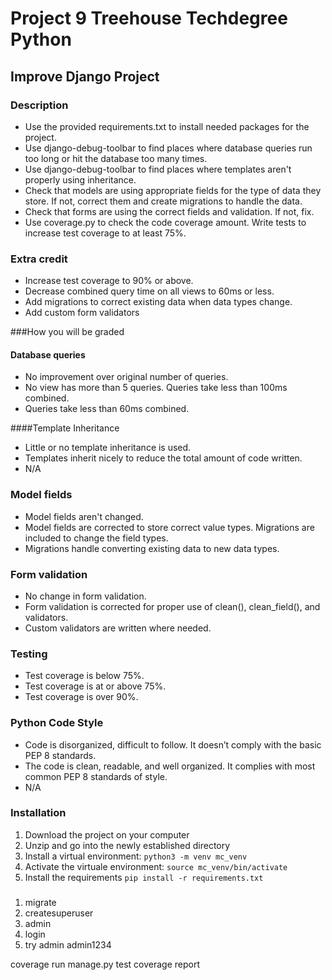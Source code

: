 # Project 9 Treehouse Techdegree Python

## Improve Django Project

### Description
- Use the provided requirements.txt to install needed packages for the project.
- Use django-debug-toolbar to find places where database queries
  run too long or hit the database too many times.
- Use django-debug-toolbar to find places where templates
  aren't properly using inheritance.
- Check that models are using appropriate
fields for the type of data they store. If not,
correct them and create migrations to handle the data.
- Check that forms are using the correct fields and validation. If not, fix.
- Use coverage.py to check the code coverage amount.
Write tests to increase test coverage to at least 75%.

### Extra credit
- Increase test coverage to 90% or above.
- Decrease combined query time on all views to 60ms or less.
- Add migrations to correct existing data when data types change.
- Add custom form validators

###How you will be graded
#### Database queries
- No improvement over original number of queries.
- No view has more than 5 queries. Queries take less than 100ms combined.
- Queries take less than 60ms combined.

####Template Inheritance
- Little or no template inheritance is used.
- Templates inherit nicely to reduce the total amount of code written.
- N/A

### Model fields
- Model fields aren't changed.
- Model fields are corrected to store correct value types.
Migrations are included to change the field types.
- Migrations handle converting existing data to new data types.

### Form validation
- No change in form validation.
- Form validation is corrected for proper use of clean(),
clean_field(), and validators.
- Custom validators are written where needed.

### Testing
- Test coverage is below 75%.
- Test coverage is at or above 75%.
- Test coverage is over 90%.

### Python Code Style
- Code is disorganized, difficult to follow. It doesn’t comply with the basic PEP 8 standards.
- The code is clean, readable, and well organized. It complies with most common PEP 8 standards of style.
- N/A

### Installation
1. Download the project on your computer
2. Unzip and go into the newly established directory
3. Install a virtual environment:
    `python3 -m venv mc_venv`
4. Activate the virtuale environment:
    `source mc_venv/bin/activate`
5. Install the requirements
    `pip install -r requirements.txt`

###
1. migrate
2. createsuperuser
3. admin
3. login
4. try
admin admin1234

coverage run manage.py test
coverage report


